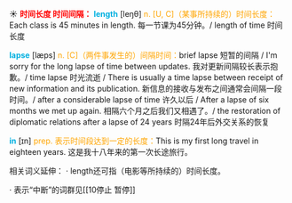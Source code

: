 ☀ <font color="red">**时间长度 时间间隔：**</font>
<font color="sky blue">**length**</font> [leŋθ] 
<font color="orange">n. [U, C]（某事所持续的）时间长度：</font>Each class is 45 minutes in length. 每一节课为45分钟。/ length of time 时间长度
           
<font color="sky blue">**lapse**</font> [læps]
<font color="orange">n. [C]（两件事发生的）间隔时间：</font>brief lapse 短暂的间隔 / I'm sorry for the long lapse of time between updates. 我对更新间隔较长表示抱歉。/ time lapse 时光流逝 / There is usually a time lapse between receipt of new information and its publication. 新信息的接收与发布之间通常会间隔一段时间。/ after a considerable lapse of time 许久以后 / After a lapse of six months we met up again. 相隔六个月之后我们又相遇了。/ the restoration of diplomatic relations after a lapse of 24 years 时隔24年后外交关系的恢复

<font color="sky blue">**in**</font> [ɪn] 
<font color="orange">prep. 表示时间段达到一定的长度：</font>This is my first long travel in eighteen years. 这是我十八年来的第一次长途旅行。

相关词义延伸：
· length还可指（电影等所持续的）时间长度。

· 表示“中断”的词群见[[10停止 暂停]]
